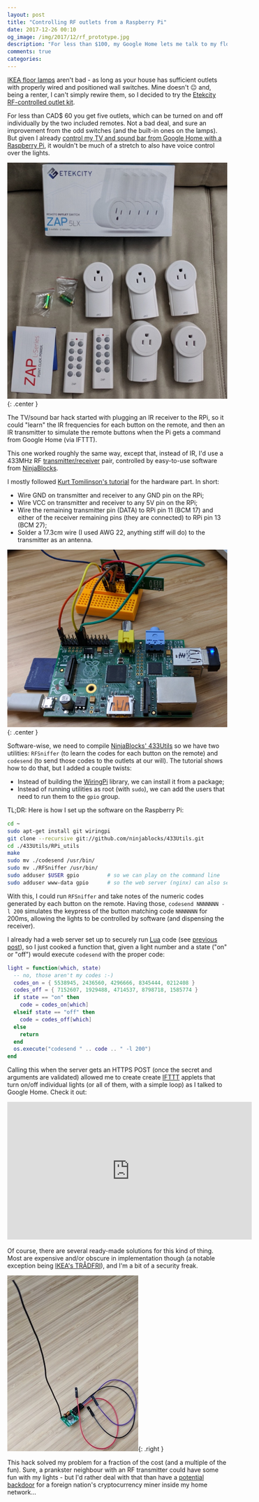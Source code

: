 ```yaml
---
layout: post
title: "Controlling RF outlets from a Raspberry Pi"
date: 2017-12-26 00:10
og_image: /img/2017/12/rf_prototype.jpg
description: "For less than $100, my Google Home lets me talk to my floor lamps - even though they aren't very bright 🥁"
comments: true
categories:
---
```


[IKEA floor lamps](http://www.ikea.com/ca/en/catalog/products/10139879/) aren't bad - as long as your house has sufficient outlets with properly wired and positioned wall switches. Mine doesn't 😐 and, being a renter, I can't simply rewire them, so I decided to try the [Etekcity RF-controlled outlet kit](https://www.ebay.ca/itm/182259352786).

For less than CAD$ 60 you get five outlets, which can be turned on and off individually by the two included remotes. Not a bad deal, and sure an improvement from the odd switches (and the built-in ones on the lamps). But given I already [control my TV and sound bar from Google Home with a Raspberry Pi](https://chester.me/archives/2017/12/voice-control-for-a-non-smart-tv-with-google-home-raspberry-pi-lirc-nginx-lua-ifttt/), it wouldn't be much of a stretch to also have voice control over the lights.

![outlets](/img/2017/12/rf_outlets.jpg){: .center }

<!--more-->

The TV/sound bar hack started with plugging an IR receiver to the RPi, so it could "learn" the IR frequencies for each button on the remote, and then an IR transmitter to simulate the remote buttons when the Pi gets a command from Google Home (via IFTTT).

This one worked roughly the same way, except that, instead of IR, I'd use a 433MHz RF [transmitter/receiver](http://www.dx.com/p/rf-transmitter-receiver-module-433mhz-wireless-link-kit-w-spring-antennas-for-arduino-399919#.WkGs6ktOmRs) pair, controlled by easy-to-use software from [NinjaBlocks](https://ninjablocks.com/).

I mostly followed [Kurt Tomilinson's tutorial](https://blog.kurttomlinson.com/posts/raspberry-pi-projects-you-can-actually-do-part-4-home-automation-with-siri-and-a-raspberry-pi) for the hardware part. In short:

- Wire GND on transmitter and receiver to any GND pin on the RPi;
- Wire VCC on transmitter and receiver to any 5V pin on the RPi;
- Wire the remaining transmitter pin (DATA) to RPi pin 11 (BCM 17) and either of the receiver remaining pins (they are connected) to RPi pin 13 (BCM 27);
- Solder a 17.3cm wire (I used AWG 22, anything stiff will do) to the transmitter as an antenna.

![prototype](/img/2017/12/rf_prototype.jpg){: .center }

Software-wise, we need to compile [NinjaBlocks' 433Utils](https://github.com/ninjablocks/433Utils) so we have two utilities: `RFSniffer` (to learn the codes for each button on the remote) and `codesend` (to send those codes to the outlets at our will). The tutorial shows how to do that, but I added a couple twists:

- Instead of building the [WiringPi](http://wiringpi.com/) library, we can install it from a package;
- Instead of running utilities as root (with `sudo`), we can add the users that need to run them to the `gpio` group.

TL;DR: Here is how I set up the software on the Raspberry Pi:

```bash
cd ~
sudo apt-get install git wiringpi
git clone --recursive git://github.com/ninjablocks/433Utils.git
cd ./433Utils/RPi_utils
make
sudo mv ./codesend /usr/bin/
sudo mv ./RFSniffer /usr/bin/
sudo adduser $USER gpio         # so we can play on the command line
sudo adduser www-data gpio      # so the web server (nginx) can also send codes
```

With this, I could run `RFSniffer` and take notes of the numeric codes generated by each button on the remote. Having those, `codesend NNNNNNN -l 200` simulates the keypress of the button matching code `NNNNNNN` for 200ms, allowing the lights to be controlled by software (and dispensing the receiver).

I already had a web server set up to securely run [Lua](http://www.lua.org/) code (see [previous post](https://chester.me/archives/2017/12/voice-control-for-a-non-smart-tv-with-google-home-raspberry-pi-lirc-nginx-lua-ifttt/)), so I just cooked a function that, given a light number and a state ("on" or "off") would execute `codesend` with the proper code:

```lua
light = function(which, state)
  -- no, those aren't my codes :-)
  codes_on = { 5538945, 2436560, 4296666, 8345444, 0212408 }
  codes_off = { 7152607, 1929488, 4714537, 8798718, 1585774 }
  if state == "on" then
    code = codes_on[which]
  elseif state == "off" then
    code = codes_off[which]
  else
    return
  end
  os.execute("codesend " .. code .. " -l 200")
end
```

Calling this when the server gets an HTTPS POST (once the secret and arguments are validated) allowed me to create create [IFTTT](https://ifttt.com) applets that turn on/off individual lights (or all of them, with a simple loop) as I talked to Google Home. Check it out:

<center><iframe width="560" height="315" src="https://www.youtube-nocookie.com/embed/Rzu5Sy8KnO4" frameborder="0" gesture="media" allow="encrypted-media" allowfullscreen></iframe></center>

Of course, there are several ready-made solutions for this kind of thing. Most are expensive and/or obscure in implementation though (a notable exception being [IKEA's TRÅDFRI](https://www.iot-tests.org/2017/04/ikea-tradfri-a-smart-light-in-the-darkness-of-iot-security/)), and I'm a bit of a security freak.

![transmitter](/img/2017/12/rf_transmitter.jpg){: .right }

This hack solved my problem for a fraction of the cost (and a multiple of the fun). Sure, a prankster neighbour with an RF transmitter could have some fun with my lights - but I'd rather deal with that than have a [potential backdoor](https://www.theregister.co.uk/2016/11/10/iot_worm_can_hack_philips_hue_lightbulbs_spread_across_cities/) for a foreign nation's cryptocurrency miner inside my home network...
